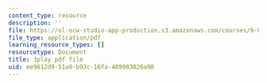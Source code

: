 ```yaml
---
content_type: resource
description: ''
file: https://ol-ocw-studio-app-production.s3.amazonaws.com/courses/9-00-introduction-to-psychology-fall-2004/ee9612d951a0b93c16fa489983026a98_10505.pdf
file_type: application/pdf
learning_resource_types: []
resourcetype: Document
title: 3play pdf file
uid: ee9612d9-51a0-b93c-16fa-489983026a98
---
```

